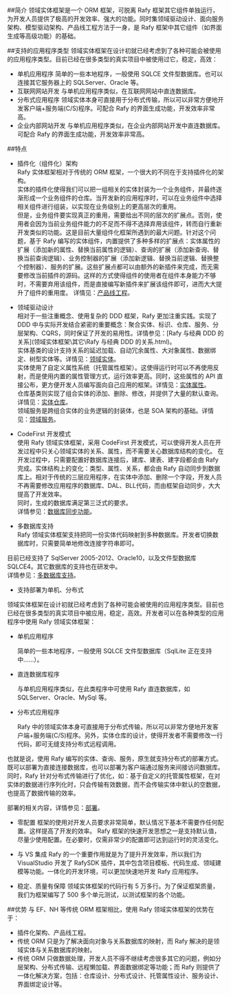 
##简介
领域实体框架是一个 ORM 框架，可脱离 Rafy 框架其它组件单独运行，为开发人员提供了极高的开发效率、强大的功能。同时集领域驱动设计、面向服务架构、模型驱动架构、产品线工程方法于一身，是 Rafy 框架中其它组件（如界面生成等高级功能）的基础。

##支持的应用程序类型
领域实体框架在设计初就已经考虑到了各种可能会被使用的应用程序类型。目前已经在很多类型的真实项目中被使用过它，稳定，高效：
 - 单机应用程序
  简单的一些本地程序，一般使用 SQLCE 文件型数据库。也可以连接其它服务器上的 SQLServer、Oracle 等。
 - 互联网网站开发
  与单机应用程序类似，在互联网网站中直连数据库。
 - 分布式应用程序
  领域实体本身可直接用于分布式传输，所以可以非常方便地开发客户端+服务端(C/S)程序。可配合 Rafy 的界面生成功能，开发效率非常高。
 - 企业内部网站开发
  与单机应用程序类似，在企业内部网站开发中直连数据库。可配合 Rafy 的界面生成功能，开发效率非常高。

##特点
 - 插件化（组件化）架构  
  Rafy 实体框架相对于传统的 ORM 框架，一个很大的不同在于支持插件化的架构。  
  实体的插件化使得我们可以把一组相关的实体封装为一个业务组件，并最终逐渐形成一个业务组件的仓库。当开发新的应用程序时，可以在业务组件中选择相关组件进行组装，以实现在业务级别上的更高层次的重用。  
  但是，业务组件要实现真正的重用，需要给出不同的层次的扩展点。否则，使用者会因为当前业务组件能力的不足而不得不选择弃用该组件，转而自行重新开发类似的功能。这是目前大量组件化框架所遇到的最大问题。针对这个问题，基于 Rafy 编写的实体组件，内置提供了多种多样的扩展点：实体属性的扩展（添加新的属性、替换当前属性的逻辑）、查询的扩展（添加新查询、替换当前查询逻辑）、业务控制器的扩展（添加新逻辑、替换当前逻辑、替换整个控制器）、服务的扩展。这些扩展点都可以由额外的新插件来完成，而无需要修改当前插件的源码。这样的方式使得组件的使用者在组件本身能力不够时，不需要弃用该组件，而是直接编写新插件来扩展该组件即可，进而大大提升了组件的重用度。
  详情见：[产品线工程](设计理念\产品线工程.html)。

 - 领域驱动设计  
  相对于一些注重概念、使用复杂的 DDD 框架，Rafy 更加注重实践。实现了 DDD 中与实际开发结合紧密的重要概念：聚合实体、标识、仓库、服务、分层架构、CQRS，同时保证了开发的易用性。详情参见：[Rafy 与经典 DDD 的关系](领域实体框架\其它\Rafy 与经典 DDD 的关系.html)。  
  实体基类的设计支持关系的延迟加载、自动冗余属性、大对象属性、数据绑定、树型实体等。详情见：[领域实体](领域实体框架\领域实体.html)。  
  实体使用了自定义属性系统（托管属性框架）。这使得运行时可以不再使用反射，而是使用内置的属性管理方式，运行效率更高。同时，这些属性的 API 直接公布，更方便开发人员编写面向自己应用的框架。详情见：[实体属性](领域实体框架\领域实体\实体属性.html)。  
  仓库基类则实现了组合实体的添加、删除、修改，并提供了大量的默认查询。详情见：[实体仓库](领域实体框架\实体仓库.html)。  
  领域服务是跨组合实体的业务逻辑的封装体，也是 SOA 架构的基础。详情见：[领域服务](领域实体框架\领域逻辑\领域服务.html)。

 - CodeFirst 开发模式  
  使用 Rafy 领域实体框架，采用 CodeFirst 开发模式，可以使得开发人员在开发过程中只关心领域实体的关系、属性，而不需要关心数据库结构的变化。
  在开发过程中，只需要配置好数据库连接后，建库、建表、建字段都会由 Rafy 完成。实体结构上的变化：类型、属性、关系，都会由 Rafy 自动同步到数据库上。相对于传统的三层应用程序，在实体中添加、删除一个字段，开发人员不再需要修改应用程序的数据库、DAL、BLL代码，而由框架自动同步，大大提高了开发效率。  
  同时，生成的数据库满足第三泛式的要求。  
  详情参见：[数据库同步功能](领域实体框架\ORM\数据库同步功能.html)。

 - 多数据库支持  
  Rafy 领域实体框架支持把同一份实体代码映射到多种数据库。开发者切换数据库时，只需要简单地修改连接字符串即可。            

  目前已经支持了 SqlServer 2005-2012、Oracle10，以及文件型数据库 SQLCE4。其它数据库的支持也在研发中。  
  详情参见：[多数据库支持](领域实体框架\ORM\多数据库支持.html)。

 - 支持部署为单机、分布式

  领域实体框架在设计初就已经考虑到了各种可能会被使用的应用程序类型。目前也已经在很多类型的真实项目中被应用，稳定，高效。开发者可以在各种类型的应用程序中使用 Rafy 领域实体框架：

  - 单机应用程序

    简单的一些本地程序，一般使用 SQLCE 文件型数据库（SqlLite 正在支持中……）。

  - 直连数据库程序

    与单机应用程序类似，在此类程序中可使用 Rafy 直连数据库，如 SQLServer、Oracle、MySql 等。

  - 分布式应用程序

    Rafy 中的领域实体本身可直接用于分布式传输，所以可以非常方便地开发客户端+服务端(C/S)程序。另外，实体仓库的设计，使得开发者不需要修改一行代码，即可无缝支持分布式远程调用。

  也就是说，使用 Rafy 编写的实体、查询、服务，原生就支持分布式的部署方式。既可以部署为直接连接数据库，也可以部署为客户端通过服务来间接访问数据库。同时，Rafy 针对分布式传输进行了优化，如：基于自定义的托管属性框架，在对实体的数据进行序列化时，只会传输有效数据，而不会传输实体中默认的空数据，也提高了数据传输的效率。      

  部署的相关内容，详情参见：[部署](领域实体框架\部署.html)。

 - 零配置
  框架的使用对开发人员要求非常简单，默认情况下基本不需要作任何配置。这样提高了开发的效率。
  Rafy 框架的快速开发思想之一是支持默认值，尽量少使用配置。在必要时，仅需非常少的配置即可达到运行时的灵活变化。

 - 与 VS 集成
  Rafy 的一个重要作用就是为了提升开发效率，所以我们为 VisualStudio 开发了 RafySDK 插件，其中包含项目模板、代码生成、领域建模等功能。一体化的开发环境，可以更加快速地开发 Rafy 应用程序。

 - 稳定、质量有保障
  领域实体框架的代码行有 5 万多行。为了保证框架质量，我们为框架编写了 500 多个单元测试，以测试框架的各个功能。

##优势
与 EF、NH 等传统 ORM 框架相比，使用 Rafy 领域实体框架的优势在于：
 - 插件化架构、产品线工程。
 - 传统 ORM 只是为了解决面向对象与关系数据库的映射，而 Rafy 解决的是领域实体与关系数据库的映射。
 - 传统 ORM 只做数据处理，开发人员不得不继续考虑很多其它的问题，例如分层架构、分布式传输、远程懒加载、界面数据绑定等功能；而 Rafy 则提供了一体化解决方案，包括：仓库设计、分布式设计、托管属性设计、服务设计、界面绑定设计等。
